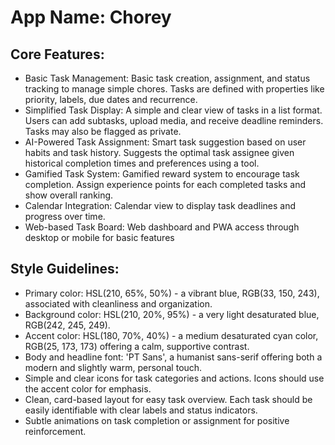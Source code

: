 # **App Name**: Chorey

## Core Features:

- Basic Task Management: Basic task creation, assignment, and status tracking to manage simple chores. Tasks are defined with properties like priority, labels, due dates and recurrence.
- Simplified Task Display: A simple and clear view of tasks in a list format. Users can add subtasks, upload media, and receive deadline reminders. Tasks may also be flagged as private.
- AI-Powered Task Assignment: Smart task suggestion based on user habits and task history. Suggests the optimal task assignee given historical completion times and preferences using a tool.
- Gamified Task System: Gamified reward system to encourage task completion. Assign experience points for each completed tasks and show overall ranking.
- Calendar Integration: Calendar view to display task deadlines and progress over time.
- Web-based Task Board: Web dashboard and PWA access through desktop or mobile for basic features

## Style Guidelines:

- Primary color: HSL(210, 65%, 50%) - a vibrant blue, RGB(33, 150, 243), associated with cleanliness and organization.
- Background color: HSL(210, 20%, 95%) - a very light desaturated blue, RGB(242, 245, 249).
- Accent color: HSL(180, 70%, 40%) - a medium desaturated cyan color, RGB(25, 173, 173) offering a calm, supportive contrast.
- Body and headline font: 'PT Sans', a humanist sans-serif offering both a modern and slightly warm, personal touch.
- Simple and clear icons for task categories and actions. Icons should use the accent color for emphasis.
- Clean, card-based layout for easy task overview. Each task should be easily identifiable with clear labels and status indicators.
- Subtle animations on task completion or assignment for positive reinforcement.